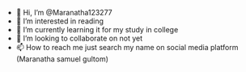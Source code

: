 - 👋 Hi, I’m @Maranatha123277
- 👀 I’m interested in reading
- 🌱 I’m currently learning it for my study in college
- 💞️ I’m looking to collaborate on not yet
- 📫 How to reach me just search my name on social media platform (Maranatha samuel gultom)

<!---
Maranatha123277/Maranatha123277 is a ✨ special ✨ repository because its `README.md` (this file) appears on your GitHub profile.
You can click the Preview link to take a look at your changes.
--->
